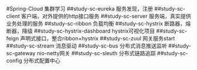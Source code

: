 #Spring-Cloud
集群学习
##study-sc-eureka
服务发现，注册
##study-sc-client
客户端，对外提供的http接口服务
##study-sc-server
服务端，真实提供业务处理的服务
##study-sc-ribbon
负载均衡
##study-sc-hystrix
断路器，熔断器，降级
##study-sc-hystrix-dashboard
hystrix可视化项目
##study-sc-feign
声明式接口，整合ribbon+hystrix
##study-sc-zuul
网关服务start
##study-sc-stream
消息驱动
##study-sc-bus
分布式消息推送监听
##study-sc-gateway
nio-netty网关
##study-sc-sleuth
分布式链路追踪
##study-sc-config
分布式配置中心